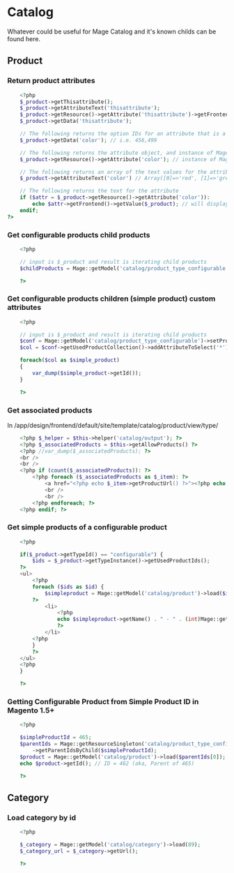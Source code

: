 # Catalog

Whatever could be useful for Mage Catalog and it's known childs can be found here.

## Product

### Return product attributes

```php
    <?php
    $_product->getThisattribute();
    $_product->getAttributeText('thisattribute');
    $_product->getResource()->getAttribute('thisattribute')->getFrontend()->getValue($_product);
    $_product->getData('thisattribute');

    // The following returns the option IDs for an attribute that is a multiple-select field:
    $_product->getData('color'); // i.e. 456,499

    // The following returns the attribute object, and instance of Mage_Catalog_Model_Resource_Eav_Attribute:
    $_product->getResource()->getAttribute('color'); // instance of Mage_Catalog_Model_Resource_Eav_Attribute

    // The following returns an array of the text values for the attribute:
    $_product->getAttributeText('color') // Array([0]=>'red', [1]=>'green')

    // The following returns the text for the attribute
    if ($attr = $_product->getResource()->getAttribute('color')):
        echo $attr->getFrontend()->getValue($_product); // will display: red, green
    endif;
?>
```


### Get configurable products child products

```php
    <?php

    // input is $_product and result is iterating child products
    $childProducts = Mage::getModel('catalog/product_type_configurable')->getUsedProducts(null, $product);

    ?>
```

### Get configurable products children (simple product) custom attributes

```php
    <?php

    // input is $_product and result is iterating child products
    $conf = Mage::getModel('catalog/product_type_configurable')->setProduct($_product);
    $col = $conf->getUsedProductCollection()->addAttributeToSelect('*')->addFilterByRequiredOptions();

    foreach($col as $simple_product)
    {
        var_dump($simple_product->getId());
    }

    ?>
```

### Get associated products

In /app/design/frontend/default/site/template/catalog/product/view/type/

``` php
    <?php $_helper = $this->helper('catalog/output'); ?>
    <?php $_associatedProducts = $this->getAllowProducts() ?>
    <?php //var_dump($_associatedProducts); ?>
    <br />
    <br />
    <?php if (count($_associatedProducts)): ?>
        <?php foreach ($_associatedProducts as $_item): ?>
            <a href="<?php echo $_item->getProductUrl() ?>"><?php echo $_helper->productAttribute($_item, $_item->getName(), 'name') ?> | <?php echo $_item->getName() ?> | <?php echo $_item->getPrice() ?></a>
            <br />
            <br />
        <?php endforeach; ?>
    <?php endif; ?>
```

### Get simple products of a configurable product

```php
    <?php

    if($_product->getTypeId() == "configurable") {
        $ids = $_product->getTypeInstance()->getUsedProductIds();
    ?>
    <ul>
        <?php
        foreach ($ids as $id) {
            $simpleproduct = Mage::getModel('catalog/product')->load($id);
        ?>
            <li>
                <?php
                echo $simpleproduct->getName() . " - " . (int)Mage::getModel('cataloginventory/stock_item')->loadByProduct($simpleproduct)->getQty();
                ?>
            </li>
        <?php
        }
        ?>
    </ul>
    <?php
    }

    ?>
```


### Getting Configurable Product from Simple Product ID in Magento 1.5+

```php
    <?php

    $simpleProductId = 465;
    $parentIds = Mage::getResourceSingleton('catalog/product_type_configurable')
        ->getParentIdsByChild($simpleProductId);
    $product = Mage::getModel('catalog/product')->load($parentIds[0]);
    echo $product->getId(); // ID = 462 (aka, Parent of 465)

    ?>
```


## Category

### Load category by id

```php
    <?php

    $_category = Mage::getModel('catalog/category')->load(89);
    $_category_url = $_category->getUrl();

    ?>
```

